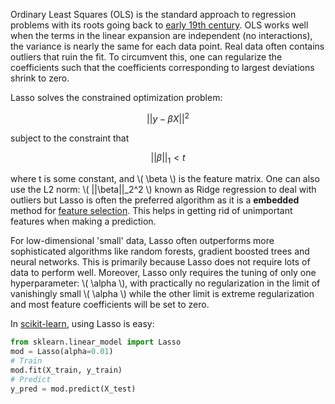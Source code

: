 Ordinary Least Squares (OLS) is the standard approach to regression problems with its roots going back to [early 19th century](https://en.wikipedia.org/wiki/Least_squares). OLS works well when the terms in the linear expansion are independent (no interactions), the variance is nearly the same for each data point. Real data often contains outliers that ruin the fit. To circumvent this, one can regularize the coefficients such that the coefficients corresponding to largest deviations shrink to zero.

Lasso solves the constrained optimization problem:

$$||y - \beta X||^2$$

subject to the constraint that

$$||\beta||_1 < t$$

where t is some constant, and \\( \beta \\) is the feature matrix. One can also use the L2 norm: \\( ||\beta||_2^2 \\) known as Ridge regression to deal with outliers but Lasso is often the preferred algorithm as it is a **embedded** method for [feature selection](https://sebastianraschka.com/faq/docs/feature_sele_categories.html). This helps in getting rid of unimportant features when making a prediction.

For low-dimensional 'small' data, Lasso often outperforms more sophisticated algorithms like random forests, gradient boosted trees and neural networks. This is primarily because Lasso does not require lots of data to perform well. Moreover, Lasso only requires the tuning of only one hyperparameter: \\( \alpha \\), with practically no regularization in the limit of vanishingly small \\( \alpha \\) while the other limit is extreme regularization and most feature coefficients will be set to zero.

In [scikit-learn](https://scikit-learn.org/stable/), using Lasso is easy:
```python
from sklearn.linear_model import Lasso
mod = Lasso(alpha=0.01)
# Train
mod.fit(X_train, y_train)
# Predict
y_pred = mod.predict(X_test)
```
